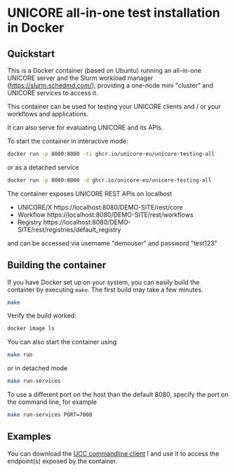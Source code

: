 # UNICORE all-in-one test installation in Docker

## Quickstart

This is a Docker container (based on Ubuntu) running an all-in-one
UNICORE server and the Slurm workload manager (https://slurm.schedmd.com/),
providing a one-node mini "cluster" and UNICORE services
to access it.

This container can be used for testing your UNICORE clients
and / or your workflows and applications.

It can also serve for evaluating UNICORE and its APIs.

To start the container in interactive mode:

```bash
docker run -p 8080:8080 -ti ghcr.io/unicore-eu/unicore-testing-all
```

or as a detached service

```bash
docker run -p 8080:8080 -d ghcr.io/unicore-eu/unicore-testing-all
```

The container exposes UNICORE REST APIs on localhost

  * UNICORE/X https://localhost:8080/DEMO-SITE/rest/core
  * Workflow https://localhost:8080/DEMO-SITE/rest/workflows
  * Registry https://localhost:8080/DEMO-SITE/rest/registries/default_registry

and can be accessed via username "demouser" and password "test123"


## Building the container

If you have Docker set up on your system, you can easily build the
container by executing `make`.  The first build may take a few
minutes.

```bash
make
```

Verify the build worked:

```bash
docker image ls
```

You can also start the container using

```bash
make run
```

or in detached mode

```bash
make run-services
```

To use a different port on the host than the default 8080, specify the port
on the command line, for example

```bash
make run-services PORT=7000
```


## Examples

You can download the [UCC commandline client](https://github.com/UNICORE-EU/commandline-client/releases) I
and use it to access the endpoint(s) exposed by the container.
